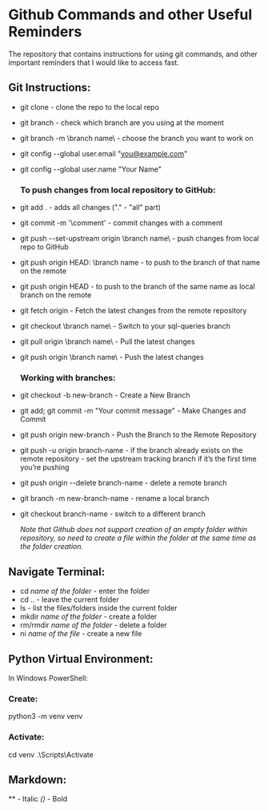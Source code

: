 # Github Commands and other Useful Reminders
The repository that contains instructions for using git commands, and other important reminders that I would like to access fast.

## Git Instructions:

- git clone - clone the repo to the local repo
- git branch - check which branch are you using at the moment
- git branch -m \branch name\ - choose the branch you want to work on
- git config --global user.email "you@example.com"
- git config --global user.name "Your Name"

  ### To push changes from local repository to GitHub:
- git add . - adds all changes ("." - "all" part)
- git commit -m '\comment\' - commit changes with a comment 
- git push --set-upstream origin \branch name\ - push changes from local repo to GitHub
- git push origin HEAD: \branch name - to push to the branch of that name on the remote
- git push origin HEAD - to push to the branch of the same name as local branch on the remote

- git fetch origin - Fetch the latest changes from the remote repository
- git checkout \branch name\ - Switch to your sql-queries branch
- git pull origin \branch name\ - Pull the latest changes
- git push origin \branch name\ - Push the latest changes
  
  ### Working with branches:
- git checkout -b new-branch - Create a New Branch
- git add; git commit -m "Your commit message" - Make Changes and Commit
- git push origin new-branch - Push the Branch to the Remote Repository
- git push -u origin branch-name -  if the branch already exists on the remote repository - set the upstream tracking branch if it’s the first time you’re pushing
- git push origin --delete branch-name - delete a remote branch
- git branch -m new-branch-name - rename a local branch
- git checkout branch-name - switch to a different branch

  *Note that  Github does not support creation of an empty folder within repository, so need to create a file within the folder at the same time as the folder creation.*

## Navigate Terminal:

- cd *name of the folder* - enter the folder 
- cd .. - leave the current folder
- ls - list the files/folders inside the current folder
- mkdir *name of the folder* - create a folder
- rm/rmdir *name of the folder* - delete a folder
- ni *name of the file* - create a new file

## Python Virtual Environment:

In Windows PowerShell:
### Create:
python3 -m venv venv
### Activate:
cd venv
.\Scripts\Activate

## Markdown:
** - Italic
*()* - Bold

